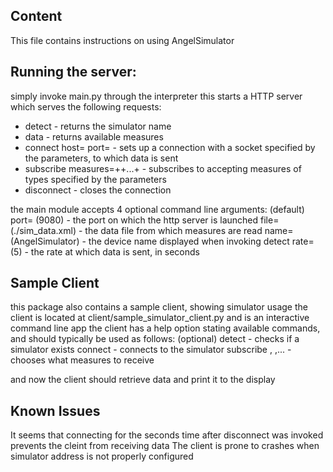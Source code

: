 Content
--------
This file contains instructions on using AngelSimulator

Running the server:
-----------------

simply invoke main.py through the interpreter
this starts a HTTP server which serves the following requests:

* detect - returns the simulator name
* data - returns available measures
* connect host=<hostname> port=<port> - sets up a connection with a socket specified by the parameters, to which data is sent
* subscribe measures=<measure1>+<measure2>+...+<measure n> - subscribes to accepting measures of types specified by the parameters
* disconnect - closes the connection

the main module accepts 4 optional command line arguments: (default)
port=<port> (9080) - the port on which the http server is launched
file=<path> (./sim_data.xml) - the data file from which measures are read
name=<name> (AngelSimulator) - the device name displayed when invoking detect
rate=<rate> (5) - the rate at which data is sent, in seconds

Sample Client
-------------
this package also contains a sample client, showing simulator usage
the client is located at client/sample_simulator_client.py and is an interactive command line app
the client has a help option stating available commands, and should typically be used as follows:
(optional) detect - checks if a simulator exists
connect - connects to the simulator
subscribe <type1>, <type2>,... - chooses what measures to receive

and now the client should retrieve data and print it to the display

Known Issues
-------------
It seems that connecting for the seconds time after disconnect was invoked prevents the cleint from receiving data
The client is prone to crashes when simulator address is not properly configured
